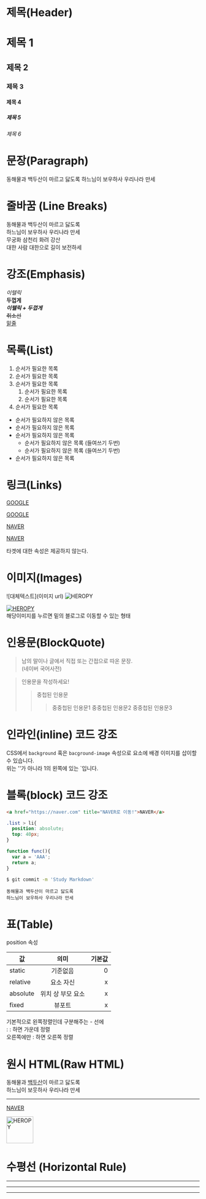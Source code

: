 # 제목(Header)

# 제목 1
## 제목 2
### 제목 3
#### 제목 4
##### 제목 5
###### 제목 6

# 문장(Paragraph)

동해물과 백두산이 마르고 닳도록
하느님이 보우하사 우리나라 만세

# 줄바꿈 (Line Breaks)

동해물과 백두산이 마르고 닳도록  
하느님이 보우하사 우리나라 만세  
무궁화 삼천리 화려 강산  
대한 사람 대한으로 길이 보전하세  

# 강조(Emphasis)

_이텔릭_  
**두껍게**  
**_이텔릭 + 두껍게_**  
~~취소선~~  
<u>밑줄</u>

# 목록(List)

1. 순서가 필요한 목록
1. 순서가 필요한 목록
1. 순서가 필요한 목록
    1. 순서가 필요한 목록
    1. 순서가 필요한 목록
1. 순서가 필요한 목록

- 순서가 필요하지 않은 목록
- 순서가 필요하지 않은 목록
- 순서가 필요하지 않은 목록
    - 순서가 필요하지 않은 목록 (들여쓰기 두번)
    - 순서가 필요하지 않은 목록 (들여쓰기 두번)
- 순서가 필요하지 않은 목록

# 링크(Links)

<a href="https://google.com">GOOGLE</a>

[GOOGLE](https://google.com)

<a href="https://naver.com" title="NAVER로 이동!">NAVER</a>

[NAVER](https://naver.com "NAVER로 이동!")

타겟에 대한 속성은 제공하지 않는다.

# 이미지(Images)
![대체텍스트](이미지 url)
![HEROPY](https://heropy.blog/css/images/logo.png)

[![HEROPY](https://heropy.blog/css/images/logo.png)](https://heropy.blog/)  
해당이미지를 누르면 밑의 블로그로 이동할 수 있는 형태

# 인용문(BlockQuote)

> 남의 말이나 글에서 직접 또는 간접으로 따온 문장.  
>(네이버 국어사전)

> 인용문을 작성하세요!
>> 중첩된 인용문
>>> 중중첩된 인용문1
>>> 중중첩된 인용문2
>>> 중중첩된 인용문3

# 인라인(inline) 코드 강조

CSS에서 `background` 혹은
`bacground-image` 속성으로 요소에 배경 이미지를 삽이할 수 있습니다.  
위는 ''가 아니라 1의 왼쪽에 있는 `입니다.

# 블록(block) 코드 강조

```html
<a href="https://naver.com" title="NAVER로 이동!">NAVER</a>
```

```css
.list > li{
  position: absolute;
  top: 40px;
}
```

```javascript
function func(){
  var a = 'AAA';
  return a;
}
```

```bash
$ git commit -m 'Study Markdown'
```

```plaintext
동해물과 백두산이 마르고 닳도록
하느님이 보우하사 우리나라 만세
```

# 표(Table)

position 속성

값 | 의미 | 기본값  
-- | :--: | --: |
static | 기준없음 | 0
relative | 요소 자신 | x
absolute | 위치 상 부모 요소 | x
fixed | 뷰포트 | x

기본적으로 왼쪽정렬인데 구분해주는 - 선에  
: : 하면 가운데 정렬  
오른쪽에만 : 하면 오른쪽 정렬

# 원시 HTML(Raw HTML)

동해물과 <span style="text-decoration: underline;">백두산</span>이 마르고 닳도록<br/>
하느님이 보웃하사 우리나라 만세

---

<a href="https://naver.com" 
title = "NAVER로 이동!"
target = "_black">NAVER</a>

<img width="70" src ="https://heropy.blog/css/images/logo.png"
alt = "HEROPY"/>

# 수평선 (Horizontal Rule)

---
***
___ 